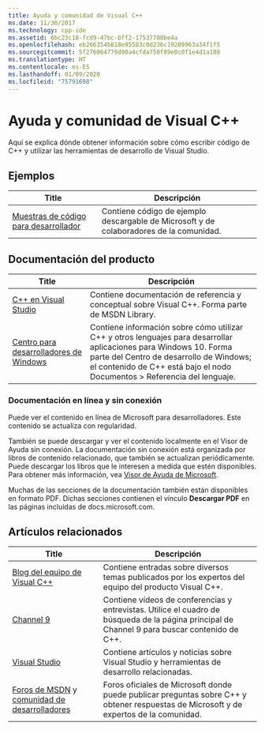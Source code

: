 ```yaml
---
title: Ayuda y comunidad de Visual C++
ms.date: 11/30/2017
ms.technology: cpp-ide
ms.assetid: 6bc23c18-fcd9-47bc-bff2-17537700be4a
ms.openlocfilehash: eb266354b818e95583c0d236c19209963a34f1f5
ms.sourcegitcommit: 5f276064779d90a4cfda758f89e0c0f1e4d1a188
ms.translationtype: HT
ms.contentlocale: es-ES
ms.lasthandoff: 01/09/2020
ms.locfileid: "75791698"
---
```

# <a name="visual-c-help-and-community"></a>Ayuda y comunidad de Visual C++

Aquí se explica dónde obtener información sobre cómo escribir código de C++ y utilizar las herramientas de desarrollo de Visual Studio.

## <a name="samples"></a>Ejemplos

|Title|Descripción|
|-----------|-----------------|
|[Muestras de código para desarrollador](https://code.msdn.microsoft.com/)|Contiene código de ejemplo descargable de Microsoft y de colaboradores de la comunidad.|

## <a name="product-documentation"></a>Documentación del producto

|Title|Descripción|
|-----------|-----------------|
|[C++ en Visual Studio](visual-cpp-in-visual-studio.md)|Contiene documentación de referencia y conceptual sobre Visual C++. Forma parte de MSDN Library.|
|[Centro para desarrolladores de Windows](https://developer.microsoft.com/windows/)|Contiene información sobre cómo utilizar C++ y otros lenguajes para desarrollar aplicaciones para Windows 10. Forma parte del Centro de desarrollo de Windows; el contenido de C++ está bajo el nodo Documentos > Referencia del lenguaje.|

### <a name="online-and-offline-documentation"></a>Documentación en línea y sin conexión

Puede ver el contenido en línea de Microsoft para desarrolladores. Este contenido se actualiza con regularidad.

También se puede descargar y ver el contenido localmente en el Visor de Ayuda sin conexión. La documentación sin conexión está organizada por libros de contenido relacionado, que también se actualizan periódicamente. Puede descargar los libros que le interesen a medida que estén disponibles. Para obtener más información, vea [Visor de Ayuda de Microsoft](/visualstudio/ide/microsoft-help-viewer).

Muchas de las secciones de la documentación también están disponibles en formato PDF. Dichas secciones contienen el vínculo **Descargar PDF** en las páginas incluidas de docs.microsoft.com.

## <a name="related-articles"></a>Artículos relacionados

|Title|Descripción|
|-----------|-----------------|
|[Blog del equipo de Visual C++](https://blogs.msdn.microsoft.com/vcblog/)|Contiene entradas sobre diversos temas publicados por los expertos del equipo del producto Visual C++.|
|[Channel 9](https://channel9.msdn.com/)|Contiene vídeos de conferencias y entrevistas. Utilice el cuadro de búsqueda de la página principal de Channel 9 para buscar contenido de C++.|
|[Visual Studio](https://visualstudio.microsoft.com/)|Contiene artículos y noticias sobre Visual Studio y herramientas de desarrollo relacionadas.|
|[Foros de MSDN](https://social.msdn.microsoft.com/Forums/home?category=visualc) y [comunidad de desarrolladores](https://developercommunity.visualstudio.com)|Foros oficiales de Microsoft donde puede publicar preguntas sobre C++ y obtener respuestas de Microsoft y de expertos de la comunidad.|
